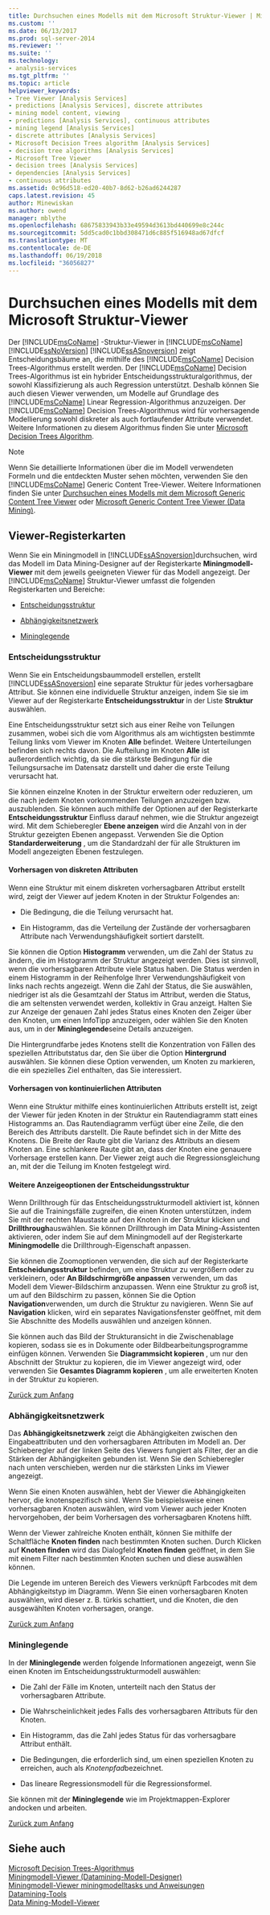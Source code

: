 ```yaml
---
title: Durchsuchen eines Modells mit dem Microsoft Struktur-Viewer | Microsoft Docs
ms.custom: ''
ms.date: 06/13/2017
ms.prod: sql-server-2014
ms.reviewer: ''
ms.suite: ''
ms.technology:
- analysis-services
ms.tgt_pltfrm: ''
ms.topic: article
helpviewer_keywords:
- Tree Viewer [Analysis Services]
- predictions [Analysis Services], discrete attributes
- mining model content, viewing
- predictions [Analysis Services], continuous attributes
- mining legend [Analysis Services]
- discrete attributes [Analysis Services]
- Microsoft Decision Trees algorithm [Analysis Services]
- decision tree algorithms [Analysis Services]
- Microsoft Tree Viewer
- decision trees [Analysis Services]
- dependencies [Analysis Services]
- continuous attributes
ms.assetid: 0c96d518-ed20-40b7-8d62-b26ad6244287
caps.latest.revision: 45
author: Minewiskan
ms.author: owend
manager: mblythe
ms.openlocfilehash: 68675833943b33e49594d3613bd440699e8c244c
ms.sourcegitcommit: 5dd5cad0c1bbd308471d6c885f516948ad67dfcf
ms.translationtype: MT
ms.contentlocale: de-DE
ms.lasthandoff: 06/19/2018
ms.locfileid: "36056827"
---
```

# <a name="browse-a-model-using-the-microsoft-tree-viewer"></a>Durchsuchen eines Modells mit dem Microsoft Struktur-Viewer
  Der [!INCLUDE[msCoName](../../includes/msconame-md.md)] -Struktur-Viewer in [!INCLUDE[msCoName](../../includes/msconame-md.md)] [!INCLUDE[ssNoVersion](../../includes/ssnoversion-md.md)] [!INCLUDE[ssASnoversion](../../includes/ssasnoversion-md.md)] zeigt Entscheidungsbäume an, die mithilfe des [!INCLUDE[msCoName](../../includes/msconame-md.md)] Decision Trees-Algorithmus erstellt werden. Der [!INCLUDE[msCoName](../../includes/msconame-md.md)] Decision Trees-Algorithmus ist ein hybrider Entscheidungsstrukturalgorithmus, der sowohl Klassifizierung als auch Regression unterstützt. Deshalb können Sie auch diesen Viewer verwenden, um Modelle auf Grundlage des [!INCLUDE[msCoName](../../includes/msconame-md.md)] Linear Regression-Algorithmus anzuzeigen. Der [!INCLUDE[msCoName](../../includes/msconame-md.md)] Decision Trees-Algorithmus wird für vorhersagende Modellierung sowohl diskreter als auch fortlaufender Attribute verwendet. Weitere Informationen zu diesem Algorithmus finden Sie unter [Microsoft Decision Trees Algorithm](microsoft-decision-trees-algorithm.md).  
  
> [!NOTE]  
>  Wenn Sie detaillierte Informationen über die im Modell verwendeten Formeln und die entdeckten Muster sehen möchten, verwenden Sie den [!INCLUDE[msCoName](../../includes/msconame-md.md)] Generic Content Tree-Viewer. Weitere Informationen finden Sie unter [Durchsuchen eines Modells mit dem Microsoft Generic Content Tree Viewer](browse-a-model-using-the-microsoft-generic-content-tree-viewer.md) oder [Microsoft Generic Content Tree Viewer &#40;Data Mining&#41;](../microsoft-generic-content-tree-viewer-data-mining.md).  
  
##  <a name="BKMK_TabsPanes"></a> Viewer-Registerkarten  
 Wenn Sie ein Miningmodell in [!INCLUDE[ssASnoversion](../../includes/ssasnoversion-md.md)]durchsuchen, wird das Modell im Data Mining-Designer auf der Registerkarte **Miningmodell-Viewer** mit dem jeweils geeigneten Viewer für das Modell angezeigt. Der [!INCLUDE[msCoName](../../includes/msconame-md.md)] Struktur-Viewer umfasst die folgenden Registerkarten und Bereiche:  
  
-   [Entscheidungsstruktur](#BKMK_DecisionTree)  
  
-   [Abhängigkeitsnetzwerk](#BKMK_DependencyNetwork)  
  
-   [Mininglegende](#BKMK_MiningLegend)  
  
###  <a name="BKMK_DecisionTree"></a> Entscheidungsstruktur  
 Wenn Sie ein Entscheidungsbaummodell erstellen, erstellt [!INCLUDE[ssASnoversion](../../includes/ssasnoversion-md.md)] eine separate Struktur für jedes vorhersagbare Attribut. Sie können eine individuelle Struktur anzeigen, indem Sie sie im Viewer auf der Registerkarte **Entscheidungsstruktur** in der Liste **Struktur** auswählen.  
  
 Eine Entscheidungsstruktur setzt sich aus einer Reihe von Teilungen zusammen, wobei sich die vom Algorithmus als am wichtigsten bestimmte Teilung links vom Viewer im Knoten **Alle** befindet. Weitere Unterteilungen befinden sich rechts davon. Die Aufteilung im Knoten **Alle** ist außerordentlich wichtig, da sie die stärkste Bedingung für die Teilungsursache im Datensatz darstellt und daher die erste Teilung verursacht hat.  
  
 Sie können einzelne Knoten in der Struktur erweitern oder reduzieren, um die nach jedem Knoten vorkommenden Teilungen anzuzeigen bzw. auszublenden. Sie können auch mithilfe der Optionen auf der Registerkarte **Entscheidungsstruktur** Einfluss darauf nehmen, wie die Struktur angezeigt wird. Mit dem Schieberegler **Ebene anzeigen** wird die Anzahl von in der Struktur gezeigten Ebenen angepasst. Verwenden Sie die Option **Standarderweiterung** , um die Standardzahl der für alle Strukturen im Modell angezeigten Ebenen festzulegen.  
  
#### <a name="predicting-discrete-attributes"></a>Vorhersagen von diskreten Attributen  
 Wenn eine Struktur mit einem diskreten vorhersagbaren Attribut erstellt wird, zeigt der Viewer auf jedem Knoten in der Struktur Folgendes an:  
  
-   Die Bedingung, die die Teilung verursacht hat.  
  
-   Ein Histogramm, das die Verteilung der Zustände der vorhersagbaren Attribute nach Verwendungshäufigkeit sortiert darstellt.  
  
 Sie können die Option **Histogramm** verwenden, um die Zahl der Status zu ändern, die im Histogramm der Struktur angezeigt werden. Dies ist sinnvoll, wenn die vorhersagbaren Attribute viele Status haben. Die Status werden in einem Histogramm in der Reihenfolge Ihrer Verwendungshäufigkeit von links nach rechts angezeigt. Wenn die Zahl der Status, die Sie auswählen, niedriger ist als die Gesamtzahl der Status im Attribut, werden die Status, die am seltensten verwendet werden, kollektiv in Grau anzeigt. Halten Sie zur Anzeige der genauen Zahl jedes Status eines Knoten den Zeiger über den Knoten, um einen InfoTipp anzuzeigen, oder wählen Sie den Knoten aus, um in der **Mininglegende**seine Details anzuzeigen.  
  
 Die Hintergrundfarbe jedes Knotens stellt die Konzentration von Fällen des speziellen Attributstatus dar, den Sie über die Option **Hintergrund** auswählen. Sie können diese Option verwenden, um Knoten zu markieren, die ein spezielles Ziel enthalten, das Sie interessiert.  
  
#### <a name="predicting-continuous-attributes"></a>Vorhersagen von kontinuierlichen Attributen  
 Wenn eine Struktur mithilfe eines kontinuierlichen Attributs erstellt ist, zeigt der Viewer für jeden Knoten in der Struktur ein Rautendiagramm statt eines Histogramms an. Das Rautendiagramm verfügt über eine Zeile, die den Bereich des Attributs darstellt. Die Raute befindet sich in der Mitte des Knotens. Die Breite der Raute gibt die Varianz des Attributs an diesem Knoten an. Eine schlankere Raute gibt an, dass der Knoten eine genauere Vorhersage erstellen kann. Der Viewer zeigt auch die Regressionsgleichung an, mit der die Teilung im Knoten festgelegt wird.  
  
#### <a name="additional-decision-tree-display-options"></a>Weitere Anzeigeoptionen der Entscheidungsstruktur  
 Wenn Drillthrough für das Entscheidungsstrukturmodell aktiviert ist, können Sie auf die Trainingsfälle zugreifen, die einen Knoten unterstützen, indem Sie mit der rechten Maustaste auf den Knoten in der Struktur klicken und **Drillthrough**auswählen. Sie können Drillthrough im Data Mining-Assistenten aktivieren, oder indem Sie auf dem Miningmodell auf der Registerkarte **Miningmodelle** die Drillthrough-Eigenschaft anpassen.  
  
 Sie können die Zoomoptionen verwenden, die sich auf der Registerkarte **Entscheidungsstruktur** befinden, um eine Struktur zu vergrößern oder zu verkleinern, oder **An Bildschirmgröße anpassen** verwenden, um das Modell dem Viewer-Bildschirm anzupassen. Wenn eine Struktur zu groß ist, um auf den Bildschirm zu passen, können Sie die Option **Navigation**verwenden, um durch die Struktur zu navigieren. Wenn Sie auf **Navigation** klicken, wird ein separates Navigationsfenster geöffnet, mit dem Sie Abschnitte des Modells auswählen und anzeigen können.  
  
 Sie können auch das Bild der Strukturansicht in die Zwischenablage kopieren, sodass sie es in Dokumente oder Bildbearbeitungsprogramme einfügen können. Verwenden Sie **Diagrammsicht kopieren** , um nur den Abschnitt der Struktur zu kopieren, die im Viewer angezeigt wird, oder verwenden Sie **Gesamtes Diagramm kopieren** , um alle erweiterten Knoten in der Struktur zu kopieren.  
  
 [Zurück zum Anfang](#BKMK_TabsPanes)  
  
###  <a name="BKMK_DependencyNetwork"></a> Abhängigkeitsnetzwerk  
 Das **Abhängigkeitsnetzwerk** zeigt die Abhängigkeiten zwischen den Eingabeattributen und den vorhersagbaren Attributen im Modell an. Der Schieberegler auf der linken Seite des Viewers fungiert als Filter, der an die Stärken der Abhängigkeiten gebunden ist. Wenn Sie den Schieberegler nach unten verschieben, werden nur die stärksten Links im Viewer angezeigt.  
  
 Wenn Sie einen Knoten auswählen, hebt der Viewer die Abhängigkeiten hervor, die knotenspezifisch sind. Wenn Sie beispielsweise einen vorhersagbaren Knoten auswählen, wird vom Viewer auch jeder Knoten hervorgehoben, der beim Vorhersagen des vorhersagbaren Knotens hilft.  
  
 Wenn der Viewer zahlreiche Knoten enthält, können Sie mithilfe der Schaltfläche **Knoten finden** nach bestimmten Knoten suchen. Durch Klicken auf **Knoten finden** wird das Dialogfeld **Knoten finden** geöffnet, in dem Sie mit einem Filter nach bestimmten Knoten suchen und diese auswählen können.  
  
 Die Legende im unteren Bereich des Viewers verknüpft Farbcodes mit dem Abhängigkeitstyp im Diagramm. Wenn Sie einen vorhersagbaren Knoten auswählen, wird dieser z. B. türkis schattiert, und die Knoten, die den ausgewählten Knoten vorhersagen, orange.  
  
 [Zurück zum Anfang](#BKMK_TabsPanes)  
  
###  <a name="BKMK_MiningLegend"></a> Mininglegende  
 In der **Mininglegende** werden folgende Informationen angezeigt, wenn Sie einen Knoten im Entscheidungsstrukturmodell auswählen:  
  
-   Die Zahl der Fälle im Knoten, unterteilt nach den Status der vorhersagbaren Attribute.  
  
-   Die Wahrscheinlichkeit jedes Falls des vorhersagbaren Attributs für den Knoten.  
  
-   Ein Histogramm, das die Zahl jedes Status für das vorhersagbare Attribut enthält.  
  
-   Die Bedingungen, die erforderlich sind, um einen speziellen Knoten zu erreichen, auch als *Knotenpfad*bezeichnet.  
  
-   Das lineare Regressionsmodell für die Regressionsformel.  
  
 Sie können mit der **Mininglegende** wie im Projektmappen-Explorer andocken und arbeiten.  
  
 [Zurück zum Anfang](#BKMK_TabsPanes)  
  
## <a name="see-also"></a>Siehe auch  
 [Microsoft Decision Trees-Algorithmus](microsoft-decision-trees-algorithm.md)   
 [Miningmodell-Viewer &#40;Datamining-Modell-Designer&#41;](../mining-model-viewers-data-mining-model-designer.md)   
 [Miningmodell-Viewer miningmodelltasks und Anweisungen](mining-model-viewer-tasks-and-how-tos.md)   
 [Datamining-Tools](data-mining-tools.md)   
 [Data Mining-Modell-Viewer](data-mining-model-viewers.md)  
  
  